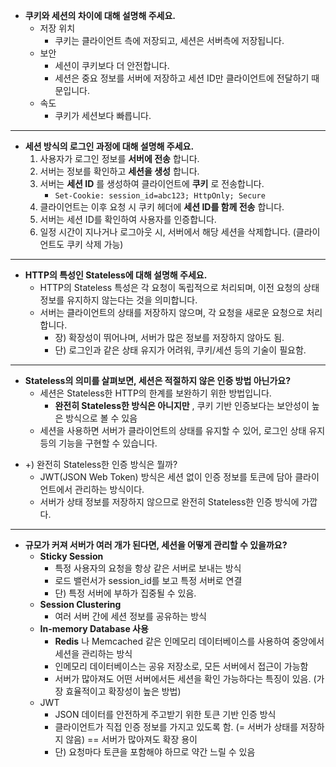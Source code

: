 - **쿠키와 세션의 차이에 대해 설명해 주세요.**
  + 저장 위치
    + 쿠키는 클라이언트 측에 저장되고, 세션은 서버측에 저장됩니다. 
  + 보안 
    + 세션이 쿠키보다 더 안전합니다. 
    + 세션은 중요 정보를 서버에 저장하고 세션 ID만 클라이언트에 전달하기 때문입니다. 
  + 속도
    + 쿠키가 세션보다 빠릅니다.
----

- **세션 방식의 로그인 과정에 대해 설명해 주세요.**
  1. 사용자가 로그인 정보를 **서버에 전송** 합니다. 
  2. 서버는 정보를 확인하고 **세션을 생성** 합니다. 
  3. 서버는 **세션 ID** 를 생성하여 클라이언트에 **쿠키** 로 전송합니다. 
     - ```Set-Cookie: session_id=abc123; HttpOnly; Secure```
  4. 클라이언트는 이후 요청 시 쿠키 헤더에 **세션 ID를 함께 전송** 합니다. 
  5. 서버는 세션 ID를 확인하여 사용자를 인증합니다.
  6. 일정 시간이 지나거나 로그아웃 시, 서버에서 해당 세션을 삭제합니다. (클라이언트도 쿠키 삭제 가능)
----

- **HTTP의 특성인 Stateless에 대해 설명해 주세요.**
  + HTTP의 Stateless 특성은 각 요청이 독립적으로 처리되며, 이전 요청의 상태 정보를 유지하지 않는다는 것을 의미합니다.
  + 서버는 클라이언트의 상태를 저장하지 않으며, 각 요청을 새로운 요청으로 처리합니다.
    + 장) 확장성이 뛰어나며, 서버가 많은 정보를 저장하지 않아도 됨. 
    + 단) 로그인과 같은 상태 유지가 어려워, 쿠키/세션 등의 기술이 필요함.
----

- **Stateless의 의미를 살펴보면, 세션은 적절하지 않은 인증 방법 아닌가요?**
  + 세션은 Stateless한 HTTP의 한계를 보완하기 위한 방법입니다. 
    + **완전히 Stateless한 방식은 아니지만** , 쿠키 기반 인증보다는 보안성이 높은 방식으로 볼 수 있음
  + 세션을 사용하면 서버가 클라이언트의 상태를 유지할 수 있어, 로그인 상태 유지 등의 기능을 구현할 수 있습니다.

+ +) 완전히 Stateless한 인증 방식은 뭘까? 
  + JWT(JSON Web Token) 방식은 세션 없이 인증 정보를 토큰에 담아 클라이언트에서 관리하는 방식이다.
  + 서버가 상태 정보를 저장하지 않으므로 완전히 Stateless한 인증 방식에 가깝다. 
-----
- **규모가 커져 서버가 여러 개가 된다면, 세션을 어떻게 관리할 수 있을까요?**
  + **Sticky Session** 
    + 특정 사용자의 요청을 항상 같은 서버로 보내는 방식
    + 로드 밸런서가 session_id를 보고 특정 서버로 연결
    + 단) 특정 서버에 부하가 집중될 수 있음.
  + **Session Clustering** 
    + 여러 서버 간에 세션 정보를 공유하는 방식
  + **In-memory Database 사용** 
    + **Redis** 나 Memcached 같은 인메모리 데이터베이스를 사용하여 중앙에서 세션을 관리하는 방식
    + 인메모리 데이터베이스는 공유 저장소로, 모든 서버에서 접근이 가능함
    + 서버가 많아져도 어떤 서버에서든 세션을 확인 가능하다는 특징이 있음. (가장 효율적이고 확장성이 높은 방법)
  + JWT 
    + JSON 데이터를 안전하게 주고받기 위한 토큰 기반 인증 방식
    + 클라이언트가 직접 인증 정보를 가지고 있도록 함. (= 서버가 상태를 저장하지 않음) == 서버가 많아져도 확장 용이
    + 단) 요청마다 토큰을 포함해야 하므로 약간 느릴 수 있음 